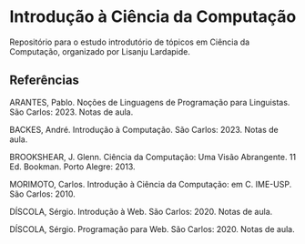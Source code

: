 # Introdução à Ciência da Computação

Repositório para o estudo introdutório de tópicos em Ciência da Computação, organizado por Lisanju Lardapide.

## Referências

ARANTES, Pablo. Noções de Linguagens de Programação para Linguistas. São Carlos: 2023. Notas de aula.

BACKES, André. Introdução à Computação. São Carlos: 2023. Notas de aula.

BROOKSHEAR, J. Glenn. Ciência da Computação: Uma Visão Abrangente. 11 Ed. Bookman. Porto Alegre: 2013.

MORIMOTO, Carlos. Introdução à Ciência da Computação: em C. IME-USP. São Carlos: 2010.

DÍSCOLA, Sérgio. Introdução à Web. São Carlos: 2020. Notas de aula.

DÍSCOLA, Sérgio. Programação para Web. São Carlos: 2020. Notas de aula.
